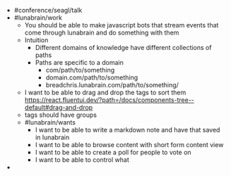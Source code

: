 - #conference/seagl/talk
- #lunabrain/work
	- You should be able to make javascript bots that stream events that come through lunabrain and do something with them
	- Intuition
		- Different domains of knowledge have different collections of paths
		- Paths are specific to a domain
			- com/path/to/something
			- domain.com/path/to/something
			- breadchris.lunabrain.com/path/to/something/<uuid>
	- I want to be able to drag and drop the tags to sort them https://react.fluentui.dev/?path=/docs/components-tree--default#drag-and-drop
	- tags should have groups
	- #lunabrain/wants
		- I want to be able to write a markdown note and have that saved in lunabrain
		- I want to be able to browse content with short form content view
		- I want to be able to create a poll for people to vote on
		- I want to be able to control what
-